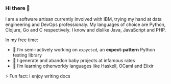 ### Hi there 👋

I am a software artisan currently involved with IBM, trying my hand at data engineering and DevOps professionaly. My languages of choice are Python, Clojure, Go and C respectively. I know and dislike Java, JavaScript and PHP.

In my free time:
- 🔭 I’m semi-actively working on `expycted`, an __expect-pattern__ Python testing library
- 🌱 I generate and abandon baby projects at infamous rates
- 📖 I’m learning otherworldy languages like Haskell, OCaml and Elixir

⚡ Fun fact: I enjoy writing docs
